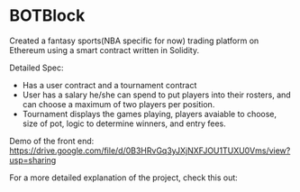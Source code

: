 # BOTBlock
Created a fantasy sports(NBA specific for now) trading platform on Ethereum using a smart contract written in Solidity.

Detailed Spec:
- Has a user contract and a tournament contract
- User has a salary he/she can spend to put players into their rosters, and can choose a maximum of two players per position.
- Tournament displays the games playing, players avaiable to choose, size of pot, logic to determine winners, and entry fees.

Demo of the front end: https://drive.google.com/file/d/0B3HRvGq3yJXjNXFJOU1TUXU0Vms/view?usp=sharing

For a more detailed explanation of the project, check this out: 

